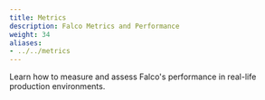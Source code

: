 ```yaml
---
title: Metrics
description: Falco Metrics and Performance
weight: 34
aliases:
- ../../metrics
---
```


Learn how to measure and assess Falco's performance in real-life production environments.
